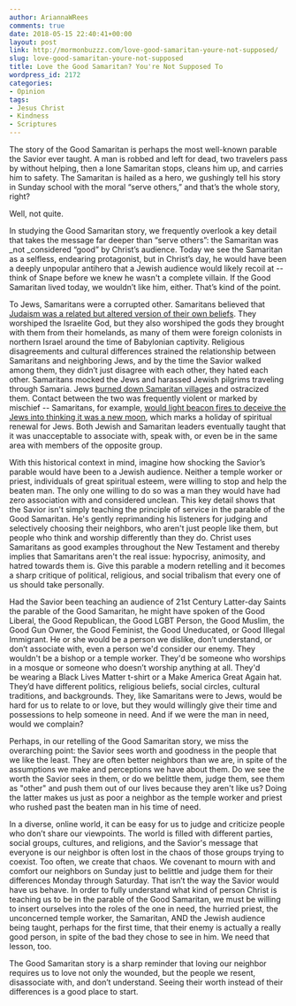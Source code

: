 ```yaml
---
author: AriannaWRees
comments: true
date: 2018-05-15 22:40:41+00:00
layout: post
link: http://mormonbuzzz.com/love-good-samaritan-youre-not-supposed/
slug: love-good-samaritan-youre-not-supposed
title: Love the Good Samaritan? You're Not Supposed To
wordpress_id: 2172
categories:
- Opinion
tags:
- Jesus Christ
- Kindness
- Scriptures
---
```


The story of the Good Samaritan is perhaps the most well-known parable the Savior ever taught. A man is robbed and left for dead, two travelers pass by without helping, then a lone Samaritan stops, cleans him up, and carries him to safety. The Samaritan is hailed as a hero, we gushingly tell his story in Sunday school with the moral “serve others,” and that’s the whole story, right? 


Well, not quite.

In studying the Good Samaritan story, we frequently overlook a key detail that takes the message far deeper than “serve others”: the Samaritan was _not _considered “good” by Christ’s audience. Today we see the Samaritan as a selfless, endearing protagonist, but in Christ’s day, he would have been a deeply unpopular antihero that a Jewish audience would likely recoil at -- think of Snape before we knew he wasn't a complete villain. If the Good Samaritan lived today, we wouldn’t like him, either. That’s kind of the point. 


To Jews, Samaritans were a corrupted other. Samaritans believed that [Judaism was a related but altered version of their own beliefs](https://www.lds.org/scriptures/bd/samaritans?lang=eng&letter=S). They worshiped the Israelite God, but they also worshiped the gods they brought with them from their homelands, as many of them were foreign colonists in northern Israel around the time of Babylonian captivity. Religious disagreements and cultural differences strained the relationship between Samaritans and neighboring Jews, and by the time the Savior walked among them, they didn’t just disagree with each other, they hated each other. Samaritans mocked the Jews and harassed Jewish pilgrims traveling through Samaria. Jews [burned down Samaritan villages](https://www.bibleodyssey.org/en/people/related-articles/samaritans) and ostracized them. Contact between the two was frequently violent or marked by mischief -- Samaritans, for example, [would light beacon fires to deceive the Jews into thinking it was a new moon](http://www.jewishencyclopedia.com/articles/13059-samaritans), which marks a holiday of spiritual renewal for Jews. Both Jewish and Samaritan leaders eventually taught that it was unacceptable to associate with, speak with, or even be in the same area with members of the opposite group. 

With this historical context in mind, imagine how shocking the Savior’s parable would have been to a Jewish audience. Neither a temple worker or priest, individuals of great spiritual esteem, were willing to stop and help the beaten man. The only one willing to do so was a man they would have had zero association with and considered unclean. This key detail shows that the Savior isn't simply teaching the principle of service in the parable of the Good Samaritan. He's gently reprimanding his listeners for judging and selectively choosing their neighbors, who aren't just people like them, but people who think and worship differently than they do. Christ uses Samaritans as good examples throughout the New Testament and thereby implies that Samaritans aren't the real issue: hypocrisy, animosity, and hatred towards them is. Give this parable a modern retelling and it becomes a sharp critique of political, religious, and social tribalism that every one of us should take personally.

Had the Savior been teaching an audience of 21st Century Latter-day Saints the parable of the Good Samaritan, he might have spoken of the Good Liberal, the Good Republican, the Good LGBT Person, the Good Muslim, the Good Gun Owner, the Good Feminist, the Good Uneducated, or Good Illegal Immigrant. He or she would be a person we dislike, don’t understand, or don’t associate with, even a person we'd consider our enemy. They wouldn't be a bishop or a temple worker. They'd be someone who worships in a mosque or someone who doesn’t worship anything at all. They'd be wearing a Black Lives Matter t-shirt or a Make America Great Again hat. They’d have different politics, religious beliefs, social circles, cultural traditions, and backgrounds. They, like Samaritans were to Jews, would be hard for us to relate to or love, but they would willingly give their time and possessions to help someone in need. And if we were the man in need, would we complain? 

Perhaps, in our retelling of the Good Samaritan story, we miss the overarching point: the Savior sees worth and goodness in the people that we like the least. They are often better neighbors than we are, in spite of the assumptions we make and perceptions we have about them. Do we see the worth the Savior sees in them, or do we belittle them, judge them, see them as "other" and push them out of our lives because they aren't like us? Doing the latter makes us just as poor a neighbor as the temple worker and priest who rushed past the beaten man in his time of need. 

In a diverse, online world, it can be easy for us to judge and criticize people who don’t share our viewpoints. The world is filled with different parties, social groups, cultures, and religions, and the Savior's message that everyone is our neighbor is often lost in the chaos of those groups trying to coexist. Too often, we create that chaos. We covenant to mourn with and comfort our neighbors on Sunday just to belittle and judge them for their differences Monday through Saturday. That isn’t the way the Savior would have us behave. In order to fully understand what kind of person Christ is teaching us to be in the parable of the Good Samaritan, we must be willing to insert ourselves into the roles of the one in need, the hurried priest, the unconcerned temple worker, the Samaritan, AND the Jewish audience being taught, perhaps for the first time, that their enemy is actually a really good person, in spite of the bad they chose to see in him. We need that lesson, too.

The Good Samaritan story is a sharp reminder that loving our neighbor requires us to love not only the wounded, but the people we resent, disassociate with, and don’t understand. Seeing their worth instead of their differences is a good place to start. 

